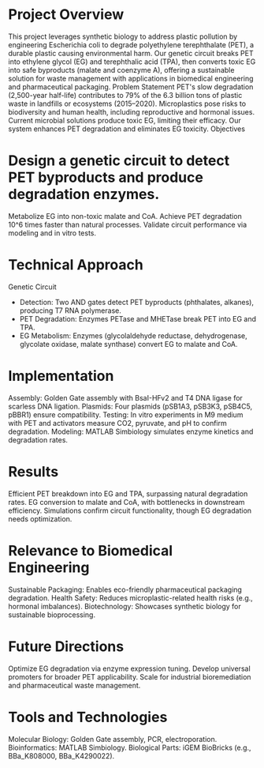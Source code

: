 # Project Overview
This project leverages synthetic biology to address plastic pollution by engineering Escherichia coli to degrade polyethylene terephthalate (PET), a durable plastic causing environmental harm. Our genetic circuit breaks PET into ethylene glycol (EG) and terephthalic acid (TPA), then converts toxic EG into safe byproducts (malate and coenzyme A), offering a sustainable solution for waste management with applications in biomedical engineering and pharmaceutical packaging.
Problem Statement
PET's slow degradation (2,500-year half-life) contributes to 79% of the 6.3 billion tons of plastic waste in landfills or ecosystems (2015–2020). Microplastics pose risks to biodiversity and human health, including reproductive and hormonal issues. Current microbial solutions produce toxic EG, limiting their efficacy. Our system enhances PET degradation and eliminates EG toxicity.
Objectives

# Design a genetic circuit to detect PET byproducts and produce degradation enzymes.
Metabolize EG into non-toxic malate and CoA.
Achieve PET degradation 10^6 times faster than natural processes.
Validate circuit performance via modeling and in vitro tests.

# Technical Approach
Genetic Circuit
- Detection: Two AND gates detect PET byproducts (phthalates, alkanes), producing T7 RNA polymerase.
- PET Degradation: Enzymes PETase and MHETase break PET into EG and TPA.
- EG Metabolism: Enzymes (glycolaldehyde reductase, dehydrogenase, glycolate oxidase, malate synthase) convert EG to malate and CoA.

# Implementation
Assembly: Golden Gate assembly with BsaI-HFv2 and T4 DNA ligase for scarless DNA ligation.
Plasmids: Four plasmids (pSB1A3, pSB3K3, pSB4C5, pBBR1) ensure compatibility.
Testing: In vitro experiments in M9 medium with PET and activators measure CO2, pyruvate, and pH to confirm degradation.
Modeling: MATLAB Simbiology simulates enzyme kinetics and degradation rates.

# Results
Efficient PET breakdown into EG and TPA, surpassing natural degradation rates.
EG conversion to malate and CoA, with bottlenecks in downstream efficiency.
Simulations confirm circuit functionality, though EG degradation needs optimization.

# Relevance to Biomedical Engineering
Sustainable Packaging: Enables eco-friendly pharmaceutical packaging degradation.
Health Safety: Reduces microplastic-related health risks (e.g., hormonal imbalances).
Biotechnology: Showcases synthetic biology for sustainable bioprocessing.

# Future Directions
Optimize EG degradation via enzyme expression tuning.
Develop universal promoters for broader PET applicability.
Scale for industrial bioremediation and pharmaceutical waste management.

# Tools and Technologies
Molecular Biology: Golden Gate assembly, PCR, electroporation.
Bioinformatics: MATLAB Simbiology.
Biological Parts: iGEM BioBricks (e.g., BBa_K808000, BBa_K4290022).

